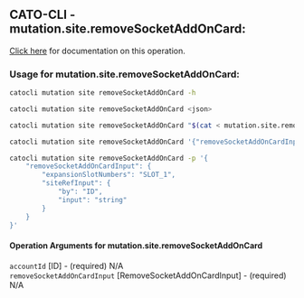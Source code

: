 
## CATO-CLI - mutation.site.removeSocketAddOnCard:
[Click here](https://api.catonetworks.com/documentation/#mutation-mutation.site.removeSocketAddOnCard) for documentation on this operation.

### Usage for mutation.site.removeSocketAddOnCard:

```bash
catocli mutation site removeSocketAddOnCard -h

catocli mutation site removeSocketAddOnCard <json>

catocli mutation site removeSocketAddOnCard "$(cat < mutation.site.removeSocketAddOnCard.json)"

catocli mutation site removeSocketAddOnCard '{"removeSocketAddOnCardInput":{"expansionSlotNumbers":"SLOT_1","siteRefInput":{"by":"ID","input":"string"}}}'

catocli mutation site removeSocketAddOnCard -p '{
    "removeSocketAddOnCardInput": {
        "expansionSlotNumbers": "SLOT_1",
        "siteRefInput": {
            "by": "ID",
            "input": "string"
        }
    }
}'
```

#### Operation Arguments for mutation.site.removeSocketAddOnCard ####

`accountId` [ID] - (required) N/A    
`removeSocketAddOnCardInput` [RemoveSocketAddOnCardInput] - (required) N/A    

